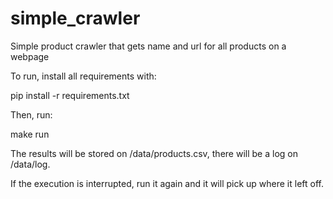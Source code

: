 # simple_crawler
Simple product crawler that gets name and url for all products on a webpage

To run, install all requirements with:

pip install -r requirements.txt

Then, run:

make run

The results will be stored on /data/products.csv,
there will be a log on /data/log.

If the execution is interrupted, run it again and
it will pick up where it left off.